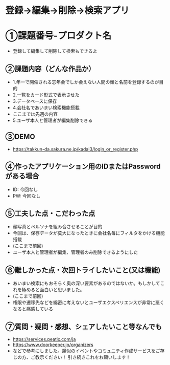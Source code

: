 # 登録→編集→削除→検索アプリ
# ①課題番号-プロダクト名
- 登録して編集して削除して検索もできるよ

## ②課題内容（どんな作品か）
- 1.年一で開催される忘年会でしか会えない人間の顔と名前を登録するのが目的
- 2.一覧をカード形式で表示させた
- 3.データベースに保存
- 4.会社名であいまい検索機能搭載
- ここまでは先週の内容
- 5.ユーザ本人と管理者が編集削除できる

## ③DEMO
- https://takkun-da.sakura.ne.jp/kadai3/login_or_register.php

## ④作ったアプリケーション用のIDまたはPasswordがある場合
- ID: 今回なし
- PW: 今回なし

## ⑤工夫した点・こだわった点
- 顔写真とペルソナを組み合させることが目的
- 今回は、保存データが莫大になったときに会社名毎にフィルタをかける機能搭載
- (ここまで前回)
- ユーザ本人と管理者が編集、管理者のみ削除できるようにした

## ⑥難しかった点・次回トライしたいこと(又は機能)
- あいまい検索にもおそらく奥の深い要素があるのではないか。もしかしてこれを極めると面白いと思いました。
-  (ここまで前回)
- 権限や遷移先などを綿密に考えないとユーザエクスペリエンスが非常に悪くなると痛感している

## ⑦質問・疑問・感想、シェアしたいこと等なんでも
- https://services.peatix.com/ja
- https://www.doorkeeper.jp/organizers
- などで参考にしました。類似のイベントやコミュニティ作成サービスをご存じの方、ご教示ください！
引き続きこれをお願いします！
